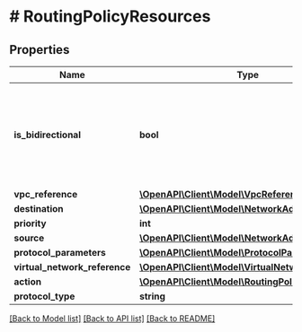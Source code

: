 # # RoutingPolicyResources

## Properties

Name | Type | Description | Notes
------------ | ------------- | ------------- | -------------
**is_bidirectional** | **bool** | Whether to configure/install policy in reverse direction too (i.e matching traffic from destination to source) | [optional] [default to false]
**vpc_reference** | [**\OpenAPI\Client\Model\VpcReference**](VpcReference.md) |  | [optional]
**destination** | [**\OpenAPI\Client\Model\NetworkAddress**](NetworkAddress.md) |  |
**priority** | **int** |  |
**source** | [**\OpenAPI\Client\Model\NetworkAddress**](NetworkAddress.md) |  |
**protocol_parameters** | [**\OpenAPI\Client\Model\ProtocolParameters**](ProtocolParameters.md) |  | [optional]
**virtual_network_reference** | [**\OpenAPI\Client\Model\VirtualNetworkReference**](VirtualNetworkReference.md) |  | [optional]
**action** | [**\OpenAPI\Client\Model\RoutingPolicyAction**](RoutingPolicyAction.md) |  |
**protocol_type** | **string** |  |

[[Back to Model list]](../../README.md#models) [[Back to API list]](../../README.md#endpoints) [[Back to README]](../../README.md)
